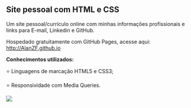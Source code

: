 ## Site pessoal com HTML e CSS

Um site pessoal/currículo online com minhas informações profissionais e links para E-mail, Linkedin e GitHub.

Hospedado gratuitamente com GitHub Pages, acesse aqui: http://AlanZF.github.io

**Conhecimentos utilizados:**

:star: Linguagens de marcação HTML5 e CSS3;

:star: Responsividade com Media Queries.

<img src="https://user-images.githubusercontent.com/94081078/152705307-7aba57a0-8d25-4345-b940-05bde95c225a.gif"/>

